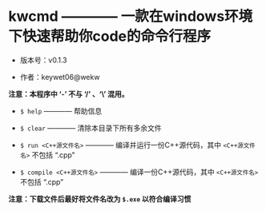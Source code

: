 # kwcmd ———— 一款在windows环境下快速帮助你code的命令行程序

- 版本号：v0.1.3

- 作者：keywet06@wekw

**注意：本程序中 ‘-’ 不与 ‘/’ 、‘\\’ 混用。**

- `$ help` ———— 帮助信息

- `$ clear` ———— 清除本目录下所有多余文件

- `$ run <C++源文件名>` ———— 编译并运行一份C++源代码，其中 `<C++源文件名>` 不包括 “.cpp”

- `$ compile <C++源文件名>` ———— 编译一份C++源代码，其中 `<C++源文件名>` 不包括 “.cpp”

**注意：下载文件后最好将文件名改为 `$.exe` 以符合编译习惯**
